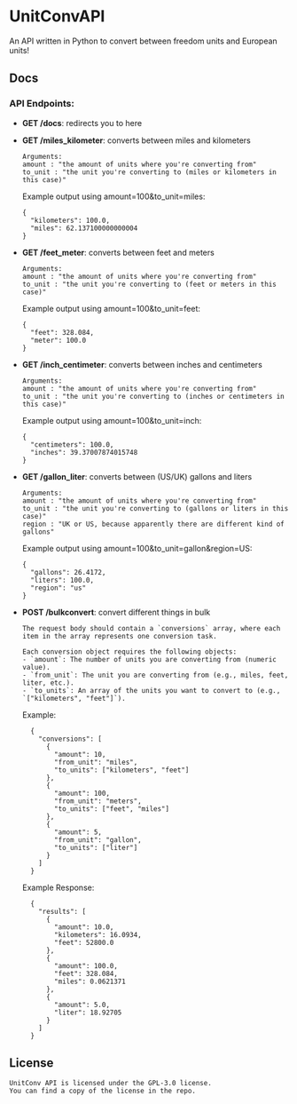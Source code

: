 # UnitConvAPI
An API written in Python to convert between freedom units and European units!

## Docs
### API Endpoints:

- **GET /docs**: redirects you to here

- **GET /miles_kilometer**: converts between miles and kilometers
  ```
  Arguments:
  amount : "the amount of units where you're converting from"
  to_unit : "the unit you're converting to (miles or kilometers in this case)"
  ```
  Example output using amount=100&to_unit=miles:
  ```
  {
    "kilometers": 100.0,
    "miles": 62.137100000000004
  }
  ```

- **GET /feet_meter**: converts between feet and meters
  ```
  Arguments:
  amount : "the amount of units where you're converting from"
  to_unit : "the unit you're converting to (feet or meters in this case)"
  ```
  Example output using amount=100&to_unit=feet:
  ```
  {
    "feet": 328.084,
    "meter": 100.0
  }
  ```

- **GET /inch_centimeter**: converts between inches and centimeters
  ```
  Arguments:
  amount : "the amount of units where you're converting from"
  to_unit : "the unit you're converting to (inches or centimeters in this case)"
  ```
  Example output using amount=100&to_unit=inch:
  ```
  {
    "centimeters": 100.0,
    "inches": 39.37007874015748
  }
  ```

- **GET /gallon_liter**: converts between (US/UK) gallons and liters
  ```
  Arguments:
  amount : "the amount of units where you're converting from"
  to_unit : "the unit you're converting to (gallons or liters in this case)"
  region : "UK or US, because apparently there are different kind of gallons"
  ```
  Example output using amount=100&to_unit=gallon&region=US:
  ```
  {
    "gallons": 26.4172,
    "liters": 100.0,
    "region": "us"
  }
  ```

- **POST /bulkconvert**: convert different things in bulk
  ```
  The request body should contain a `conversions` array, where each item in the array represents one conversion task.
  
  Each conversion object requires the following objects:
  - `amount`: The number of units you are converting from (numeric value).
  - `from_unit`: The unit you are converting from (e.g., miles, feet, liter, etc.).
  - `to_units`: An array of the units you want to convert to (e.g., `["kilometers", "feet"]`).
  ```
  
  Example:
  ```
    {
      "conversions": [
        {
          "amount": 10,
          "from_unit": "miles",
          "to_units": ["kilometers", "feet"]
        },
        {
          "amount": 100,
          "from_unit": "meters",
          "to_units": ["feet", "miles"]
        },
        {
          "amount": 5,
          "from_unit": "gallon",
          "to_units": ["liter"]
        }
      ]
    }
  ```

  Example Response:
  ```
    {
      "results": [
        {
          "amount": 10.0,
          "kilometers": 16.0934,
          "feet": 52800.0
        },
        {
          "amount": 100.0,
          "feet": 328.084,
          "miles": 0.0621371
        },
        {
          "amount": 5.0,
          "liter": 18.92705
        }
      ]
    }
  ```

## License
```
UnitConv API is licensed under the GPL-3.0 license.
You can find a copy of the license in the repo.
```
